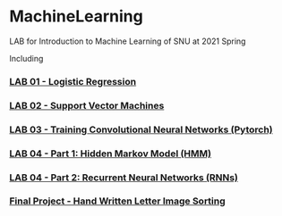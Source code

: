 # MachineLearning

LAB for Introduction to Machine Learning of SNU at 2021 Spring

Including

### [LAB 01 - Logistic Regression](https://github.com/peardanny97/MachineLearning/tree/main/LAB01)
### [LAB 02 - Support Vector Machines](https://github.com/peardanny97/MachineLearning/tree/main/LAB02)
### [LAB 03 - Training Convolutional Neural Networks (Pytorch)](https://github.com/peardanny97/MachineLearning/tree/main/LAB03)
### [LAB 04 - Part 1: Hidden Markov Model (HMM)](https://github.com/peardanny97/MachineLearning/tree/main/LAB04)
### [LAB 04 - Part 2: Recurrent Neural Networks (RNNs)](https://github.com/peardanny97/MachineLearning/tree/main/LAB04)
### [Final Project - Hand Written Letter Image Sorting](https://github.com/peardanny97/MachineLearning/tree/main/Project)
